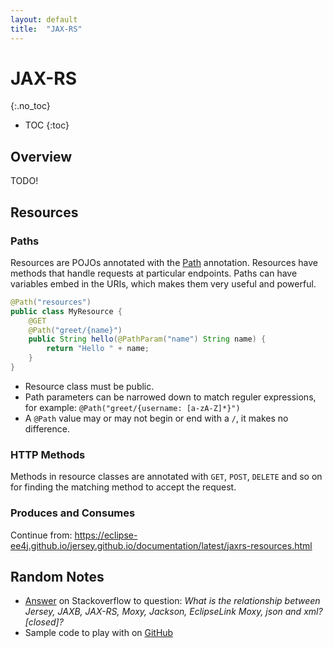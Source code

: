 ```yaml
---
layout: default
title:  "JAX-RS"
---
```


# JAX-RS
{:.no_toc}

* TOC
{:toc}

## Overview
TODO!

## Resources
### Paths
Resources are POJOs annotated with the [Path](https://jax-rs.github.io/apidocs/2.1/) annotation. Resources have methods that handle requests at particular endpoints. Paths can have variables embed in the URIs, which makes them very useful and powerful.

```java
@Path("resources")
public class MyResource {
    @GET
    @Path("greet/{name}")
    public String hello(@PathParam("name") String name) {
        return "Hello " + name;
    }
}
```

- Resource class must be public.
- Path parameters can be narrowed down to match reguler expressions, for example: `@Path("greet/{username: [a-zA-Z]*}")`
- A `@Path` value may or may not begin or end with a `/`, it makes no difference.

### HTTP Methods
Methods in resource classes are annotated with `GET`, `POST`, `DELETE` and so on for finding the matching method to accept the request.

### Produces and Consumes
Continue from: https://eclipse-ee4j.github.io/jersey.github.io/documentation/latest/jaxrs-resources.html

## Random Notes
- [Answer](https://stackoverflow.com/a/36033943) on Stackoverflow to question: _What is the relationship between Jersey, JAXB, JAX-RS, Moxy, Jackson, EclipseLink Moxy, json and xml? [closed]?_
- Sample code to play with on [GitHub](https://github.com/koraytugay/pg-jaxrs)